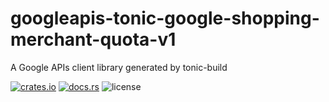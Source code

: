 # googleapis-tonic-google-shopping-merchant-quota-v1

A Google APIs client library generated by tonic-build

[![crates.io](https://img.shields.io/crates/v/googleapis-tonic-google-shopping-merchant-quota-v1)](https://crates.io/crates/googleapis-tonic-google-shopping-merchant-quota-v1)
[![docs.rs](https://img.shields.io/docsrs/googleapis-tonic-google-shopping-merchant-quota-v1)](https://docs.rs/googleapis-tonic-google-shopping-merchant-quota-v1)
![license](https://img.shields.io/crates/l/googleapis-tonic-google-shopping-merchant-quota-v1)
